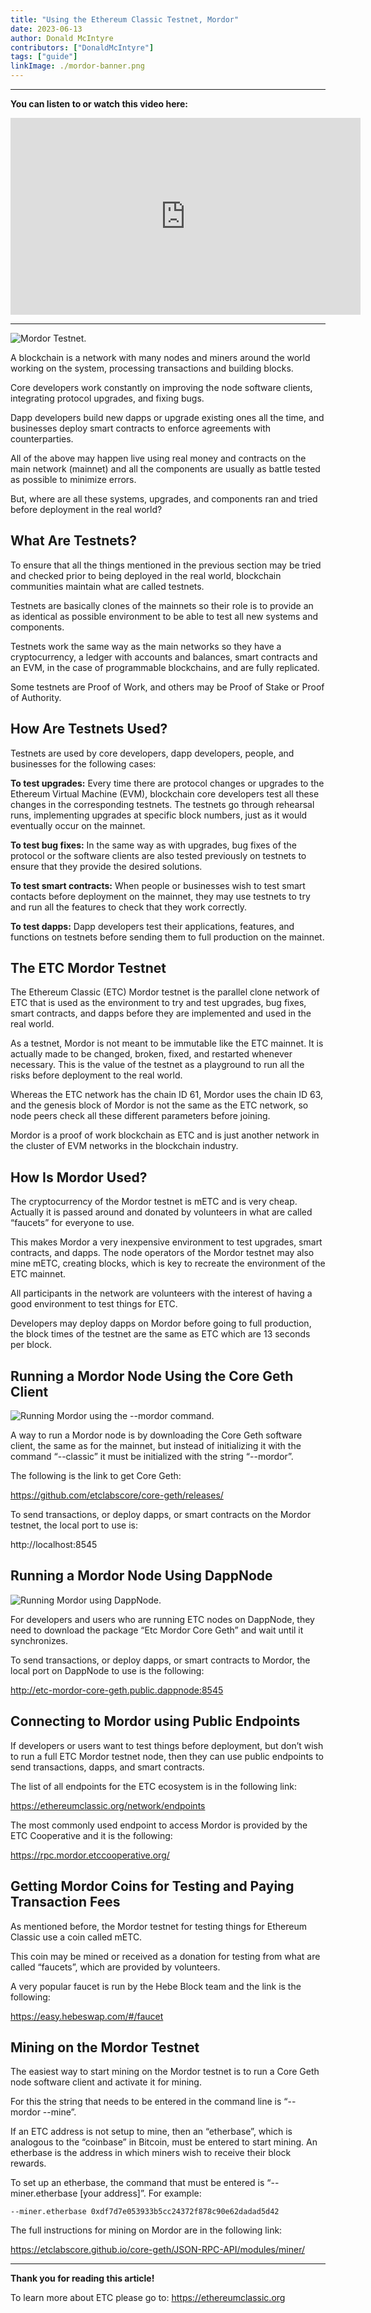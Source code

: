 ```yaml
---
title: "Using the Ethereum Classic Testnet, Mordor"
date: 2023-06-13
author: Donald McIntyre
contributors: ["DonaldMcIntyre"]
tags: ["guide"]
linkImage: ./mordor-banner.png
---
```


---
**You can listen to or watch this video here:**

<iframe width="560" height="315" src="https://www.youtube.com/embed/0hutSdb-dV8" title="YouTube video player" frameborder="0" allow="accelerometer; autoplay; clipboard-write; encrypted-media; gyroscope; picture-in-picture; web-share" allowfullscreen></iframe>

---

![Mordor Testnet.](./mordor-banner.png)

A blockchain is a network with many nodes and miners around the world working on the system, processing transactions and building blocks.

Core developers work constantly on improving the node software clients, integrating protocol upgrades, and fixing bugs.

Dapp developers build new dapps or upgrade existing ones all the time, and businesses deploy smart contracts to enforce agreements with counterparties.

All of the above may happen live using real money and contracts on the main network (mainnet) and all the components are usually as battle tested as possible to minimize errors.

But, where are all these systems, upgrades, and components ran and tried before deployment in the real world?

## What Are Testnets?

To ensure that all the things mentioned in the previous section may be tried and checked prior to being deployed in the real world, blockchain communities maintain what are called testnets.

Testnets are basically clones of the mainnets so their role is to provide an as identical as possible environment to be able to test all new systems and components.

Testnets work the same way as the main networks so they have a cryptocurrency, a ledger with accounts and balances, smart contracts and an EVM, in the case of programmable blockchains, and are fully replicated.

Some testnets are Proof of Work, and others may be Proof of Stake or Proof of Authority. 

## How Are Testnets Used?

Testnets are used by core developers, dapp developers, people, and businesses for the following cases:

**To test upgrades:** Every time there are protocol changes or upgrades to the Ethereum Virtual Machine (EVM), blockchain core developers test all these changes in the corresponding testnets. The testnets go through rehearsal runs, implementing upgrades at specific block numbers, just as it would eventually occur on the mainnet.

**To test bug fixes:** In the same way as with upgrades, bug fixes of the protocol or the software clients are also tested previously on testnets to ensure that they provide the desired solutions.

**To test smart contracts:** When people or businesses wish to test smart contacts before deployment on the mainnet, they may use testnets to try and run all the features to check that they work correctly.

**To test dapps:** Dapp developers test their applications, features, and functions on testnets before sending them to full production on the mainnet.

## The ETC Mordor Testnet

The Ethereum Classic (ETC) Mordor testnet is the parallel clone network of ETC that is used as the environment to try and test upgrades, bug fixes, smart contracts, and dapps before they are implemented and used in the real world.

As a testnet, Mordor is not meant to be immutable like the ETC mainnet. It is actually made to be changed, broken, fixed, and restarted whenever necessary. This is the value of the testnet as a playground to run all the risks before deployment to the real world.

Whereas the ETC network has the chain ID 61, Mordor uses the chain ID 63, and the genesis block of Mordor is not the same as the ETC network, so node peers check all these different parameters before joining.

Mordor is a proof of work blockchain as ETC and is just another network in the cluster of EVM networks in the blockchain industry.

## How Is Mordor Used?

The cryptocurrency of the Mordor testnet is mETC and is very cheap. Actually it is passed around and donated by volunteers in what are called “faucets” for everyone to use.

This makes Mordor a very inexpensive environment to test upgrades, smart contracts, and dapps. The node operators of the Mordor testnet may also mine mETC, creating blocks, which is key to recreate the environment of the ETC mainnet.

All participants in the network are volunteers with the interest of having a good environment to test things for ETC.

Developers may deploy dapps on Mordor before going to full production, the block times of the testnet are the same as ETC which are 13 seconds per block.

## Running a Mordor Node Using the Core Geth Client

![Running Mordor using the --mordor command.](./1.png)

A way to run a Mordor node is by downloading the Core Geth software client, the same as for the mainnet, but instead of initializing it with the command “--classic” it must be initialized with the string “--mordor”.

The following is the link to get Core Geth:

https://github.com/etclabscore/core-geth/releases/

To send transactions, or deploy dapps, or smart contracts on the Mordor testnet, the local port to use is:

http://localhost:8545

## Running a Mordor Node Using DappNode

![Running Mordor using DappNode.](./2.png)

For developers and users who are running ETC nodes on DappNode, they need to download the package “Etc Mordor Core Geth” and wait until it synchronizes.

To send transactions, or deploy dapps, or smart contracts to Mordor, the local port on DappNode to use is the following:

http://etc-mordor-core-geth.public.dappnode:8545

## Connecting to Mordor using Public Endpoints

If developers or users want to test things before deployment, but don’t wish to run a full ETC Mordor testnet node, then they can use public endpoints to send transactions, dapps, and smart contracts.

The list of all endpoints for the ETC ecosystem is in the following link:

https://ethereumclassic.org/network/endpoints

The most commonly used endpoint to access Mordor is provided by the ETC Cooperative and it is the following:

https://rpc.mordor.etccooperative.org/

## Getting Mordor Coins for Testing and Paying Transaction Fees

As mentioned before, the Mordor testnet for testing things for Ethereum Classic use a coin called mETC.

This coin may be mined or received as a donation for testing from what are called “faucets”, which are provided by volunteers.

A very popular faucet is run by the Hebe Block team and the link is the following:

https://easy.hebeswap.com/#/faucet

## Mining on the Mordor Testnet

The easiest way to start mining on the Mordor testnet is to run a Core Geth node software client and activate it for mining.

For this the string that needs to be entered in the command line is “--mordor --mine”.

If an ETC address is not setup to mine, then an “etherbase”, which is analogous to the “coinbase” in Bitcoin, must be entered to start mining. An etherbase is the address in which miners wish to receive their block rewards.

To set up an etherbase, the command that must be entered is “--miner.etherbase [your address]”. For example:

```
--miner.etherbase 0xdf7d7e053933b5cc24372f878c90e62dadad5d42
```

The full instructions for mining on Mordor are in the following link:

https://etclabscore.github.io/core-geth/JSON-RPC-API/modules/miner/

---

**Thank you for reading this article!**

To learn more about ETC please go to: https://ethereumclassic.org
